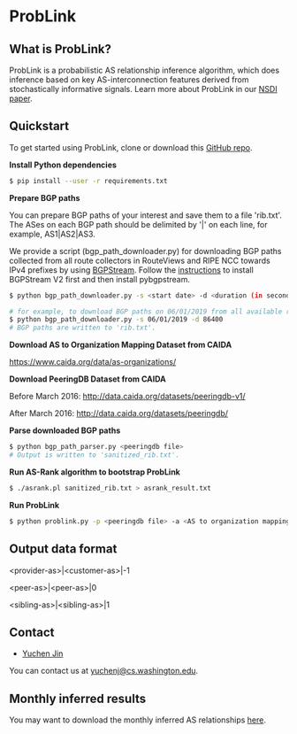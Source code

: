 # ProbLink

## What is ProbLink?
ProbLink is a probabilistic AS relationship inference algorithm, which does inference based on key AS-interconnection features derived from stochastically informative signals. Learn more about ProbLink in our [NSDI paper](https://www.usenix.org/conference/nsdi19/presentation/jin).

## Quickstart
To get started using ProbLink, clone or download this [GitHub repo](https://github.com/YuchenJin/ProbLink).

__Install Python dependencies__
```sh
$ pip install --user -r requirements.txt
```

__Prepare BGP paths__

You can prepare BGP paths of your interest and save them to a file 'rib.txt'. The ASes on each BGP path should be delimited by '|' on each line, for example, AS1|AS2|AS3.
    
We provide a script (bgp_path_downloader.py) for downloading BGP paths collected from all route collectors in RouteViews and RIPE NCC towards IPv4 prefixes by using [BGPStream](https://bgpstream.caida.org/).
Follow the [instructions](https://bgpstream.caida.org/download) to install BGPStream V2 first and then install pybgpstream.

```sh
$ python bgp_path_downloader.py -s <start date> -d <duration (in seconds)>

# for example, to download BGP paths on 06/01/2019 from all available route collectors
$ python bgp_path_downloader.py -s 06/01/2019 -d 86400
# BGP paths are written to 'rib.txt'.
```

__Download AS to Organization Mapping Dataset from CAIDA__

https://www.caida.org/data/as-organizations/

__Download PeeringDB Dataset from CAIDA__

Before March 2016: http://data.caida.org/datasets/peeringdb-v1/
    
After March 2016: http://data.caida.org/datasets/peeringdb/

__Parse downloaded BGP paths__
```sh
$ python bgp_path_parser.py <peeringdb file> 
# Output is written to 'sanitized_rib.txt'.
```

__Run AS-Rank algorithm to bootstrap ProbLink__
```sh
$ ./asrank.pl sanitized_rib.txt > asrank_result.txt
```

__Run ProbLink__ 
```sh
$ python problink.py -p <peeringdb file> -a <AS to organization mapping file>
```

## Output data format
\<provider-as\>|\<customer-as\>|-1 

\<peer-as\>|\<peer-as\>|0 

\<sibling-as\>|\<sibling-as\>|1

## Contact 
+ [Yuchen Jin](https://yuchenjin.github.io/)

You can contact us at <yuchenj@cs.washington.edu>.

## Monthly inferred results
You may want to download the monthly inferred AS relationships [here](https://yuchenjin.github.io/problink-as-relationships/).

